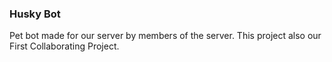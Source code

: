 ### Husky Bot

Pet bot made for our server by members of the server. This project also our First Collaborating Project.
